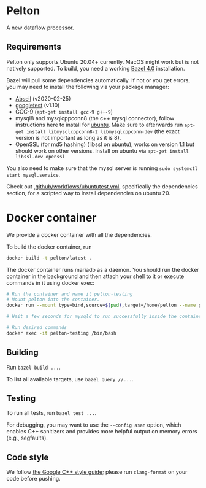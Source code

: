 # Pelton

A new dataflow processor.

## Requirements
Pelton only supports Ubuntu 20.04+ currently. MacOS might work but is not natively supported.
To build, you need a working [Bazel 4.0](https://docs.bazel.build/versions/4.0.0/install.html)
installation.

Bazel will pull some dependencies automatically. If not or you get errors, you may need to
install the following via your package manager:
 * [Abseil](https://abseil.io/) (v2020-02-25)
 * [googletest](https://github.com/google/googletest) (v1.10)
 * GCC-9 (`apt-get install gcc-9 g++-9`)
 * mysql8 and mysqlcppconn8 (the c++ mysql connector), follow instructions here
   to install for [ubuntu](https://dev.mysql.com/doc/mysql-apt-repo-quick-guide/en/).
   Make sure to afterwards run `apt-get install libmysqlcppconn8-2 libmysqlcppconn-dev` (the
   exact version is not important as long as it is 8).
 * OpenSSL (for md5 hashing) (libssl on ubuntu), works on version 1.1 but should work
   on other versions. Install on ubuntu via `apt-get install libssl-dev openssl`

You also need to make sure that the mysql server is running `sudo systemctl start mysql.service`.

Check out [.github/workflows/ubuntutest.yml](.github/workflows/ubuntutest.yml),
specifically the dependencies section, for a scripted way to install dependencies
on ubuntu 20.

# Docker container
We provide a docker container with all the dependencies.

To build the docker container, run
```bash
docker build -t pelton/latest .
```

The docker container runs mariadb as a daemon. You should run the docker
container in the background and then attach your shell to it or execute commands
in it using docker exec:
```bash
# Run the container and name it pelton-testing
# Mount pelton into the container.
docker run --mount type=bind,source=$(pwd),target=/home/pelton --name pelton-testing -d -t pelton/latest

# Wait a few seconds for mysqld to run successfully inside the container

# Run desired commands
docker exec -it pelton-testing /bin/bash
```

## Building

Run `bazel build ...`.

To list all available targets, use `bazel query //...`.

## Testing

To run all tests, run `bazel test ...`.

For debugging, you may want to use the `--config asan` option, which enables C++
sanitizers and provides more helpful output on memory errors (e.g., segfaults).

## Code style

We follow [the Google C++ style guide](https://google.github.io/styleguide/cppguide.html);
please run `clang-format` on your code before pushing.

